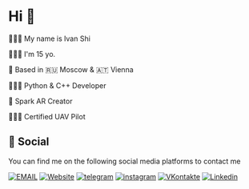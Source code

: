 # Hi 👋

🧑🏻‍💻 My name is Ivan Shi

🧑🏻‍💼 I'm 15 yo.

🌇 Based in 🇷🇺 Moscow & 🇦🇹 Vienna

🧑🏻‍💻 Python & C++ Developer

👾 Spark AR Creator

🧑🏻‍✈️ Certified UAV Pilot



## 📱 Social 
You can find me on the following social media platforms to contact me

<a href="mailto:ivan@shiryaeff.ru"><img src="https://img.shields.io/static/v1?label=&message=EMAIL&color=%23005FF9&style=for-the-badge&logo=mail.ru&logoColor=%23FFFFFF" alt="EMAIL"></a> <a href="https://shiryaeff.ru"><img src="https://img.shields.io/static/v1?label=&message=Website&color=%230076D6&style=for-the-badge&logo=internet-explorer" alt="Website"></a> <a href="https://t.me/ivnshrv"><img src="https://img.shields.io/static/v1?label=&message=telegram&color=%2326A5E4&style=for-the-badge&logo=telegram&logoColor=%2326A5E4" alt="telegram"></a> <a href="https://instagram.com/ivnshrv"><img src="https://img.shields.io/static/v1?label=&message=instagram&color=%23E4405F&style=for-the-badge&logo=instagram&logoColor=%23FFFFFF" alt="instagram"></a> <a href="https://vk.com/ivnshrv"><img src="https://img.shields.io/static/v1?label=&message=VKontakte&color=%230077FF&style=for-the-badge&logo=vk&logoColor=%23FFFFFF" alt="VKontakte"></a> <a href="https://www.linkedin.com/in/shiryaeff/"><img src="https://img.shields.io/static/v1?label=&message=Linkedin&color=%230A66C2&style=for-the-badge&logo=linkedin" alt="Linkedin"></a> 




